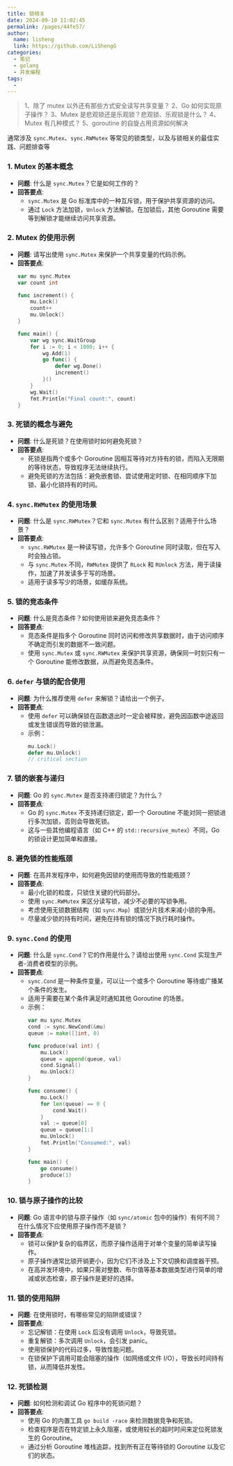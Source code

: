 ```yaml
---
title: 锁相关
date: 2024-09-10 11:02:45
permalink: /pages/44fe57/
author: 
  name: lisheng
  link: https://github.com/LiShengG
categories: 
  - 笔记
  - golang
  - 并发编程
tags: 
  - 
---
```

>1、除了 mutex 以外还有那些方式安全读写共享变量？
2、Go 如何实现原子操作？
3、Mutex 是悲观锁还是乐观锁？悲观锁、乐观锁是什么？
4、Mutex 有几种模式？
5、goroutine 的自旋占用资源如何解决


通常涉及 `sync.Mutex`、`sync.RWMutex` 等常见的锁类型，以及与锁相关的最佳实践、问题排查等

### 1. **Mutex 的基本概念**
   - **问题**: 什么是 `sync.Mutex`？它是如何工作的？
   - **回答要点**:
     - `sync.Mutex` 是 Go 标准库中的一种互斥锁，用于保护共享资源的访问。
     - 通过 `Lock` 方法加锁，`Unlock` 方法解锁。在加锁后，其他 Goroutine 需要等到解锁才能继续访问共享资源。

### 2. **Mutex 的使用示例**
   - **问题**: 请写出使用 `sync.Mutex` 来保护一个共享变量的代码示例。
   - **回答要点**:
     ```go
     var mu sync.Mutex
     var count int

     func increment() {
         mu.Lock()
         count++
         mu.Unlock()
     }

     func main() {
         var wg sync.WaitGroup
         for i := 0; i < 1000; i++ {
             wg.Add(1)
             go func() {
                 defer wg.Done()
                 increment()
             }()
         }
         wg.Wait()
         fmt.Println("Final count:", count)
     }
     ```

### 3. **死锁的概念与避免**
   - **问题**: 什么是死锁？在使用锁时如何避免死锁？
   - **回答要点**:
     - 死锁是指两个或多个 Goroutine 因相互等待对方持有的锁，而陷入无限期的等待状态，导致程序无法继续执行。
     - 避免死锁的方法包括：避免嵌套锁、尝试使用定时锁、在相同顺序下加锁、最小化锁持有的时间。

### 4. **`sync.RWMutex` 的使用场景**
   - **问题**: 什么是 `sync.RWMutex`？它和 `sync.Mutex` 有什么区别？适用于什么场景？
   - **回答要点**:
     - `sync.RWMutex` 是一种读写锁，允许多个 Goroutine 同时读取，但在写入时会独占锁。
     - 与 `sync.Mutex` 不同，`RWMutex` 提供了 `RLock` 和 `RUnlock` 方法，用于读操作，加速了并发读多于写的场景。
     - 适用于读多写少的场景，如缓存系统。

### 5. **锁的竞态条件**
   - **问题**: 什么是竞态条件？如何使用锁来避免竞态条件？
   - **回答要点**:
     - 竞态条件是指多个 Goroutine 同时访问和修改共享数据时，由于访问顺序不确定而引发的数据不一致问题。
     - 使用 `sync.Mutex` 或 `sync.RWMutex` 来保护共享资源，确保同一时刻只有一个 Goroutine 能修改数据，从而避免竞态条件。

### 6. **`defer` 与锁的配合使用**
   - **问题**: 为什么推荐使用 `defer` 来解锁？请给出一个例子。
   - **回答要点**:
     - 使用 `defer` 可以确保锁在函数退出时一定会被释放，避免因函数中途返回或发生错误而导致的锁泄漏。
     - 示例：
       ```go
       mu.Lock()
       defer mu.Unlock()
       // critical section
       ```

### 7. **锁的嵌套与递归**
   - **问题**: Go 的 `sync.Mutex` 是否支持递归锁定？为什么？
   - **回答要点**:
     - Go 的 `sync.Mutex` 不支持递归锁定，即一个 Goroutine 不能对同一把锁进行多次加锁，否则会导致死锁。
     - 这与一些其他编程语言（如 C++ 的 `std::recursive_mutex`）不同，Go 的锁设计更加简单和直接。

### 8. **避免锁的性能瓶颈**
   - **问题**: 在高并发程序中，如何避免因锁的使用而导致的性能瓶颈？
   - **回答要点**:
     - 最小化锁的粒度，只锁住关键的代码部分。
     - 使用 `sync.RWMutex` 来区分读写锁，减少不必要的写锁争用。
     - 考虑使用无锁数据结构（如 `sync.Map`）或锁分片技术来减小锁的争用。
     - 尽量减少锁的持有时间，避免在持有锁的情况下执行耗时操作。

### 9. **`sync.Cond` 的使用**
   - **问题**: 什么是 `sync.Cond`？它的作用是什么？请给出使用 `sync.Cond` 实现生产者-消费者模型的示例。
   - **回答要点**:
     - `sync.Cond` 是一种条件变量，可以让一个或多个 Goroutine 等待或广播某个条件的发生。
     - 适用于需要在某个条件满足时通知其他 Goroutine 的场景。
     - 示例：
       ```go
       var mu sync.Mutex
       cond := sync.NewCond(&mu)
       queue := make([]int, 0)

       func produce(val int) {
           mu.Lock()
           queue = append(queue, val)
           cond.Signal()
           mu.Unlock()
       }

       func consume() {
           mu.Lock()
           for len(queue) == 0 {
               cond.Wait()
           }
           val := queue[0]
           queue = queue[1:]
           mu.Unlock()
           fmt.Println("Consumed:", val)
       }

       func main() {
           go consume()
           produce(1)
       }
       ```

### 10. **锁与原子操作的比较**
   - **问题**: Go 语言中的锁与原子操作（如 `sync/atomic` 包中的操作）有何不同？在什么情况下应使用原子操作而不是锁？
   - **回答要点**:
     - 锁可以保护复杂的临界区，而原子操作适用于对单个变量的简单读写操作。
     - 原子操作通常比锁开销更小，因为它们不涉及上下文切换和调度器干预。
     - 在高并发环境中，如果只需对整数、布尔值等基本数据类型进行简单的增减或状态检查，原子操作是更好的选择。

### 11. **锁的使用陷阱**
   - **问题**: 在使用锁时，有哪些常见的陷阱或错误？
   - **回答要点**:
     - 忘记解锁：在使用 `Lock` 后没有调用 `Unlock`，导致死锁。
     - 重复解锁：多次调用 `Unlock`，会引发 panic。
     - 使用锁保护的代码过多，导致性能问题。
     - 在锁保护下调用可能会阻塞的操作（如网络或文件 I/O），导致长时间持有锁，从而降低并发性。

### 12. **死锁检测**
   - **问题**: 如何检测和调试 Go 程序中的死锁问题？
   - **回答要点**:
     - 使用 Go 的内置工具 `go build -race` 来检测数据竞争和死锁。
     - 检查程序是否在特定锁上永久阻塞，或使用较长的超时时间来定位死锁发生的 Goroutine。
     - 通过分析 Goroutine 堆栈追踪，找到所有正在等待锁的 Goroutine 以及它们的状态。
